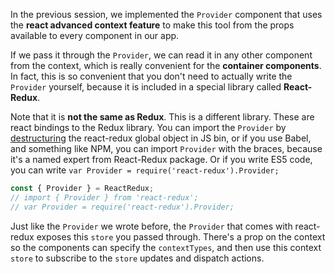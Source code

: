 In the previous session, we implemented the `Provider` component that uses the **react advanced context feature** to make this tool from the props available to every component in our app.

If we pass it through the `Provider`, we can read it in any other component from the context, which is really convenient for the **container components**. In fact, this is so convenient that you don't need to actually write the `Provider` yourself, because it is included in a special library called **React-Redux**.

Note that it is **not the same as Redux**. This is a different library. These are react bindings to the Redux library. You can import the `Provider` by [destructuring](https://egghead.io/lessons/ecmascript-6-destructuring-assignment) the react-redux global object in JS bin, or if you use Babel, and something like NPM, you can import `Provider` with the braces, because it's a named expert from React-Redux package. Or if you write ES5 code, you can write `var Provider = require('react-redux').Provider;`

``` javascript
const { Provider } = ReactRedux;
// import { Provider } from 'react-redux';
// var Provider = require('react-redux').Provider;
```
Just like the `Provider` we wrote before, the `Provider` that comes with react-redux exposes this `store` you passed through. There's a prop on the context so the components can specify the `contextTypes`, and then use this context `store` to subscribe to the `store` updates and dispatch actions.